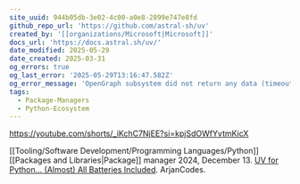 ```yaml
---
site_uuid: 944b05db-3e02-4c00-a0e8-2899e747e8fd
github_repo_url: 'https://github.com/astral-sh/uv'
created_by: '[[organizations/Microsoft|Microsoft]]'
docs_url: 'https://docs.astral.sh/uv/'
date_modified: 2025-05-29
date_created: 2025-03-31
og_errors: true
og_last_error: '2025-05-29T13:16:47.582Z'
og_error_message: 'OpenGraph subsystem did not return any data (timeout or crash).'
tags:
  - Package-Managers
  - Python-Ecosystem
---
```


https://youtube.com/shorts/_iKchC7NjEE?si=kpjSdOWfYvtmKicX

[[Tooling/Software Development/Programming Languages/Python]] [[Packages and Libraries|Package]] manager
2024, December 13. [UV for Python… (Almost) All Batteries Included](http://localhost:5173/). ArjanCodes.
